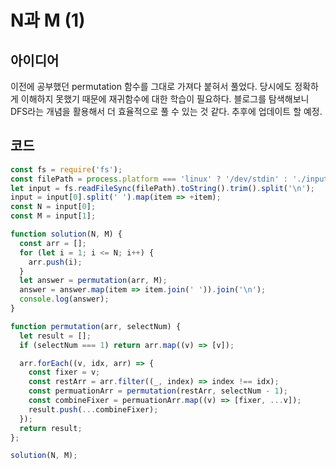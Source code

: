 # N과 M (1)

## 아이디어

이전에 공부했던 permutation 함수를 그대로 가져다 붙혀서 풀었다. 당시에도 정확하게 이해하지 못했기 때문에 재귀함수에 대한 학습이 필요하다. 블로그를 탐색해보니 DFS라는 개념을 활용해서 더 효율적으로 풀 수 있는 것 같다. 추후에 업데이트 할 예정.

## 코드

```js
const fs = require('fs');
const filePath = process.platform === 'linux' ? '/dev/stdin' : './input.txt';
let input = fs.readFileSync(filePath).toString().trim().split('\n');
input = input[0].split(' ').map(item => +item);
const N = input[0];
const M = input[1];

function solution(N, M) {
  const arr = [];
  for (let i = 1; i <= N; i++) {
    arr.push(i);
  }
  let answer = permutation(arr, M);
  answer = answer.map(item => item.join(' ')).join('\n');
  console.log(answer);
}

function permutation(arr, selectNum) {
  let result = [];
  if (selectNum === 1) return arr.map((v) => [v]);

  arr.forEach((v, idx, arr) => {
    const fixer = v;
    const restArr = arr.filter((_, index) => index !== idx);
    const permuationArr = permutation(restArr, selectNum - 1);
    const combineFixer = permuationArr.map((v) => [fixer, ...v]);
    result.push(...combineFixer);
  });
  return result;
};

solution(N, M);
```